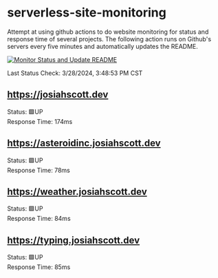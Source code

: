# serverless-site-monitoring
Attempt at using github actions to do website monitoring for status and response time of several projects. The following action runs on Github's servers every five minutes and automatically updates the README.  

[![Monitor Status and Update README](https://github.com/JosiahSco/serverless-site-monitoring/actions/workflows/monitor.yaml/badge.svg)](https://github.com/JosiahSco/serverless-site-monitoring/actions/workflows/monitor.yaml)

Last Status Check: 3/28/2024, 3:48:53 PM CST

## https://josiahscott.dev
Status: 🟩UP  
Response Time: 174ms

## https://asteroidinc.josiahscott.dev
Status: 🟩UP  
Response Time: 78ms

## https://weather.josiahscott.dev
Status: 🟩UP  
Response Time: 84ms

## https://typing.josiahscott.dev
Status: 🟩UP  
Response Time: 85ms

